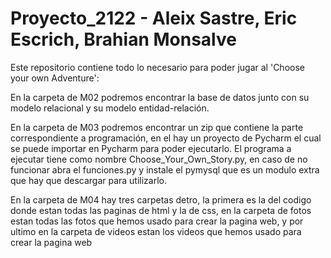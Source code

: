 # Proyecto_2122 - Aleix Sastre, Eric Escrich, Brahian Monsalve

Este repositorio contiene todo lo necesario para poder jugar al 'Choose your own Adventure':

En la carpeta de M02 podremos encontrar la base de datos junto con su modelo relacional y su modelo entidad-relación.

En la carpeta de M03 podremos encontrar un zip que contiene la parte correspondiente a programación, en el hay un proyecto de Pycharm el cual se puede importar en Pycharm
para poder ejecutarlo. El programa a ejecutar tiene como nombre Choose_Your_Own_Story.py, en caso de no funcionar abra el funciones.py y instale el pymysql que es un modulo
extra que hay que descargar para utilizarlo.

En la carpeta de M04 hay tres carpetas detro, la primera es la del codigo donde estan todas las paginas de html y la de css, en la carpeta de fotos estan todas las fotos que hemos usado para crear la pagina web, y por ultimo en la carpeta de videos estan los videos que hemos usado para crear la pagina web
